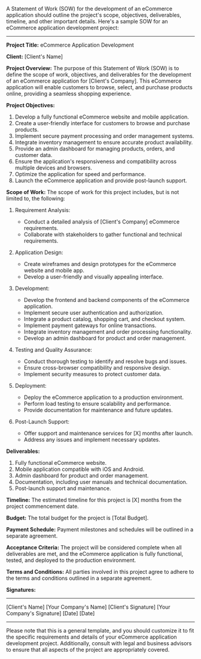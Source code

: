 A Statement of Work (SOW) for the development of an eCommerce application should outline the project's scope, objectives, deliverables, timeline, and other important details. Here's a sample SOW for an eCommerce application development project:

---

**Project Title:** eCommerce Application Development

**Client:** [Client's Name]

**Project Overview:**
The purpose of this Statement of Work (SOW) is to define the scope of work, objectives, and deliverables for the development of an eCommerce application for [Client's Company]. This eCommerce application will enable customers to browse, select, and purchase products online, providing a seamless shopping experience.

**Project Objectives:**
1. Develop a fully functional eCommerce website and mobile application.
2. Create a user-friendly interface for customers to browse and purchase products.
3. Implement secure payment processing and order management systems.
4. Integrate inventory management to ensure accurate product availability.
5. Provide an admin dashboard for managing products, orders, and customer data.
6. Ensure the application's responsiveness and compatibility across multiple devices and browsers.
7. Optimize the application for speed and performance.
8. Launch the eCommerce application and provide post-launch support.

**Scope of Work:**
The scope of work for this project includes, but is not limited to, the following:

1. Requirement Analysis:
   - Conduct a detailed analysis of [Client's Company] eCommerce requirements.
   - Collaborate with stakeholders to gather functional and technical requirements.

2. Application Design:
   - Create wireframes and design prototypes for the eCommerce website and mobile app.
   - Develop a user-friendly and visually appealing interface.

3. Development:
   - Develop the frontend and backend components of the eCommerce application.
   - Implement secure user authentication and authorization.
   - Integrate a product catalog, shopping cart, and checkout system.
   - Implement payment gateways for online transactions.
   - Integrate inventory management and order processing functionality.
   - Develop an admin dashboard for product and order management.

4. Testing and Quality Assurance:
   - Conduct thorough testing to identify and resolve bugs and issues.
   - Ensure cross-browser compatibility and responsive design.
   - Implement security measures to protect customer data.

5. Deployment:
   - Deploy the eCommerce application to a production environment.
   - Perform load testing to ensure scalability and performance.
   - Provide documentation for maintenance and future updates.

6. Post-Launch Support:
   - Offer support and maintenance services for [X] months after launch.
   - Address any issues and implement necessary updates.

**Deliverables:**
1. Fully functional eCommerce website.
2. Mobile application compatible with iOS and Android.
3. Admin dashboard for product and order management.
4. Documentation, including user manuals and technical documentation.
5. Post-launch support and maintenance.

**Timeline:**
The estimated timeline for this project is [X] months from the project commencement date.

**Budget:**
The total budget for the project is [Total Budget].

**Payment Schedule:**
Payment milestones and schedules will be outlined in a separate agreement.

**Acceptance Criteria:**
The project will be considered complete when all deliverables are met, and the eCommerce application is fully functional, tested, and deployed to the production environment.

**Terms and Conditions:**
All parties involved in this project agree to adhere to the terms and conditions outlined in a separate agreement.

**Signatures:**
_________________________          _________________________
[Client's Name]                            [Your Company's Name]
[Client's Signature]                         [Your Company's Signature]
[Date]                                          [Date]

---

Please note that this is a general template, and you should customize it to fit the specific requirements and details of your eCommerce application development project. Additionally, consult with legal and business advisors to ensure that all aspects of the project are appropriately covered.
